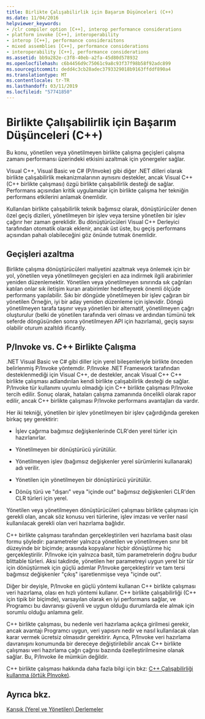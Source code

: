 ```yaml
---
title: Birlikte Çalışabilirlik için Başarım Düşünceleri (C++)
ms.date: 11/04/2016
helpviewer_keywords:
- /clr compiler option [C++], interop performance considerations
- platform invoke [C++], interoperability
- interop [C++], performance consideraitons
- mixed assemblies [C++], performance considerations
- interoperability [C++], performance considerations
ms.assetid: bb9a282e-c3f8-40eb-a2fa-45d80d578932
ms.openlocfilehash: c6b4456d9c75061c9a8c93f37f98b58f92adc899
ms.sourcegitcommit: dedd4c3cb28adec3793329018b9163ffddf890a4
ms.translationtype: MT
ms.contentlocale: tr-TR
ms.lasthandoff: 03/11/2019
ms.locfileid: "57741850"
---
```

# <a name="performance-considerations-for-interop-c"></a>Birlikte Çalışabilirlik için Başarım Düşünceleri (C++)

Bu konu, yönetilen veya yönetilmeyen birlikte çalışma geçişleri çalışma zamanı performansı üzerindeki etkisini azaltmak için yönergeler sağlar.

Visual C++, Visual Basic ve C# (P/Invoke) gibi diğer .NET dilleri olarak birlikte çalışabilirlik mekanizmalarının aynısını destekler, ancak Visual C++ (C++ birlikte çalışması) özgü birlikte çalışabilirlik desteği de sağlar. Performans açısından kritik uygulamalar için birlikte çalışma her tekniğin performans etkilerini anlamak önemlidir.

Kullanılan birlikte çalışabilirlik teknik bağımsız olarak, dönüştürücüler denen özel geçiş dizileri, yönetilmeyen bir işlev veya tersine yönetilen bir işlev çağırır her zaman gereklidir. Bu dönüştürücüleri Visual C++ Derleyici tarafından otomatik olarak eklenir, ancak üst üste, bu geçiş performans açısından pahalı olabileceğini göz önünde tutmak önemlidir.

## <a name="reducing-transitions"></a>Geçişleri azaltma

Birlikte çalışma dönüştürücüleri maliyetini azaltmak veya önlemek için bir yol, yönetilen veya yönetilmeyen geçişleri en aza indirmek ilgili arabirimler yeniden düzenlemektir. Yönetilen veya yönetilmeyen sınırında sık çağrıları katılan onlar sık iletişim kuran arabirimler hedefleyerek önemli ölçüde performans yapılabilir. Sıkı bir döngüde yönetilmeyen bir işlev çağıran bir yönetilen Örneğin, iyi bir aday yeniden düzenleme için işlevidir. Döngü yönetilmeyen tarafa taşınır veya yönetilen bir alternatif, yönetilmeyen çağrı oluşturulur (belki de yönetilen tarafında veri olması ve ardından tümünü tek seferde döngüsünden sonra yönetilmeyen API için hazırlama), geçiş sayısı olabilir oturum azaltıldı ificantly.

## <a name="pinvoke-vs-c-interop"></a>P/Invoke vs. C++ Birlikte Çalışma

.NET Visual Basic ve C# gibi diller için yerel bileşenleriyle birlikte önceden belirlenmiş P/Invoke yöntemdir. P/Invoke .NET Framework tarafından desteklenmediği için Visual C++, de destekler, ancak Visual C++ C++ birlikte çalışması adlandırılan kendi birlikte çalışabilirlik desteği de sağlar. P/Invoke tür kullanımı uyumlu olmadığı için C++ birlikte çalışması P/Invoke tercih edilir. Sonuç olarak, hataları çalışma zamanında öncelikli olarak rapor edilir, ancak C++ birlikte çalışması P/Invoke performans avantajları da vardır.

Her iki tekniği, yönetilen bir işlev yönetilmeyen bir işlev çağırdığında gereken birkaç şey gerektirir:

- İşlev çağırma bağımsız değişkenlerinde CLR'den yerel türler için hazırlanırlar.

- Yönetilmeyen bir dönüştürücü yürütülür.

- Yönetilmeyen işlev (bağımsız değişkenler yerel sürümlerini kullanarak) adı verilir.

- Yönetilen için yönetilmeyen bir dönüştürücü yürütülür.

- Dönüş türü ve "dışarı" veya "içinde out" bağımsız değişkenleri CLR'den CLR türleri için yerel.

Yönetilen veya yönetilmeyen dönüştürücüleri çalışması birlikte çalışması için gerekli olan, ancak söz konusu veri türlerine, işlev imzası ve veriler nasıl kullanılacak gerekli olan veri hazırlama bağlıdır.

C++ birlikte çalışması tarafından gerçekleştirilen veri hazırlama basit olası formu şöyledir: parametreler yalnızca yönetilen ve yönetilmeyen sınır bit düzeyinde bir biçimde; arasında kopyalanır hiçbir dönüştürme hiç gerçekleştirilir. P/Invoke için yalnızca basit, tüm parametrelerin doğru budur blittable türleri. Aksi takdirde, yönetilen her parametreyi uygun yerel bir tür için dönüştürmek için güçlü adımlar P/Invoke gerçekleştirir ve tam tersi bağımsız değişkenler "çıkış" işaretlenmişse veya "içinde out".

Diğer bir deyişle, P/Invoke en güçlü yöntemi kullanan C++ birlikte çalışması veri hazırlama, olası en hızlı yöntemi kullanır. C++ birlikte çalışabilirliği (C++ için tipik bir biçimde), varsayılan olarak en iyi performans sağlar, ve Programcı bu davranışı güvenli ve uygun olduğu durumlarda ele almak için sorumlu olduğu anlamına gelir.

C++ birlikte çalışması, bu nedenle veri hazırlama açıkça girilmesi gerekir, ancak avantajı Programcı uygun, veri yapısını nedir ve nasıl kullanılacak olan karar vermek ücretsiz olmasıdır gerektirir. Ayrıca, P/Invoke veri hazırlama davranışını konumunda bir dereceye değiştirilebilir ancak C++ birlikte çalışması veri hazırlama çağrı çağrısı bazında özelleştirilmesine olanak sağlar. Bu, P/Invoke ile mümkün değildir.

C++ birlikte çalışması hakkında daha fazla bilgi için bkz: [C++ Çalışabilirliği kullanma (örtük PInvoke)](../dotnet/using-cpp-interop-implicit-pinvoke.md).

## <a name="see-also"></a>Ayrıca bkz.

[Karışık (Yerel ve Yönetilen) Derlemeler](../dotnet/mixed-native-and-managed-assemblies.md)
